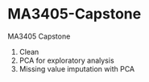 # MA3405-Capstone
MA3405 Capstone

1. Clean
2. PCA for exploratory analysis
3. Missing value imputation with PCA
